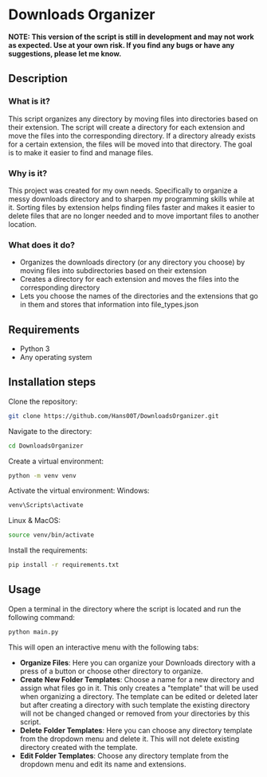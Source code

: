 # Downloads Organizer
**NOTE: This version of the script is still in development and may not work as expected. Use at your own risk. If you find any bugs or have any suggestions, please let me know.**
## Description
### What is it?
This script organizes any directory by moving files into directories based on their extension.
The script will create a directory for each extension and move the files into the corresponding directory. If a directory already exists for a certain extension, the files will be moved into that directory. The goal is to make it easier to find and manage files. 
### Why is it?
This project was created for my own needs. Specifically to organize a messy downloads directory and to sharpen my programming skills while at it. Sorting files by extension helps finding files faster and makes it easier to delete files that are no longer needed and to move important files to another location.
### What does it do?
- Organizes the downloads directory (or any directory you choose) by moving files into subdirectories based on their extension
- Creates a directory for each extension and moves the files into the corresponding directory
- Lets you choose the names of the directories and the extensions that go in them and stores that information into file_types.json
## Requirements
- Python 3
- Any operating system
## Installation steps
Clone the repository:
```bash
git clone https://github.com/Hans00T/DownloadsOrganizer.git
```
Navigate to the directory:
```bash
cd DownloadsOrganizer
```
Create a virtual environment:
```bash
python -m venv venv
```
Activate the virtual environment:
Windows:
```bash
venv\Scripts\activate
```
Linux & MacOS:
```bash
source venv/bin/activate
```
Install the requirements:
```bash
pip install -r requirements.txt
```
## Usage
Open a terminal in the directory where the script is located and run the following command:
```bash
python main.py
```
This will open an interactive menu with the following tabs:
- **Organize Files**: Here you can organize your Downloads directory with a press of a button or choose other directory to organize.
- **Create New Folder Templates**: Choose a name for a new directory and assign what files go in it. This only creates a "template" that will be used when organizing a directory. The template can be edited or deleted later but after creating a directory with such template the existing directory will not be changed changed or removed from your directories by this script.
- **Delete Folder Templates**: Here you can choose any directory template from the dropdown menu and delete it. This will not delete existing directory created with the template.
- **Edit Folder Templates**: Choose any directory template from the dropdown menu and edit its name and extensions.
